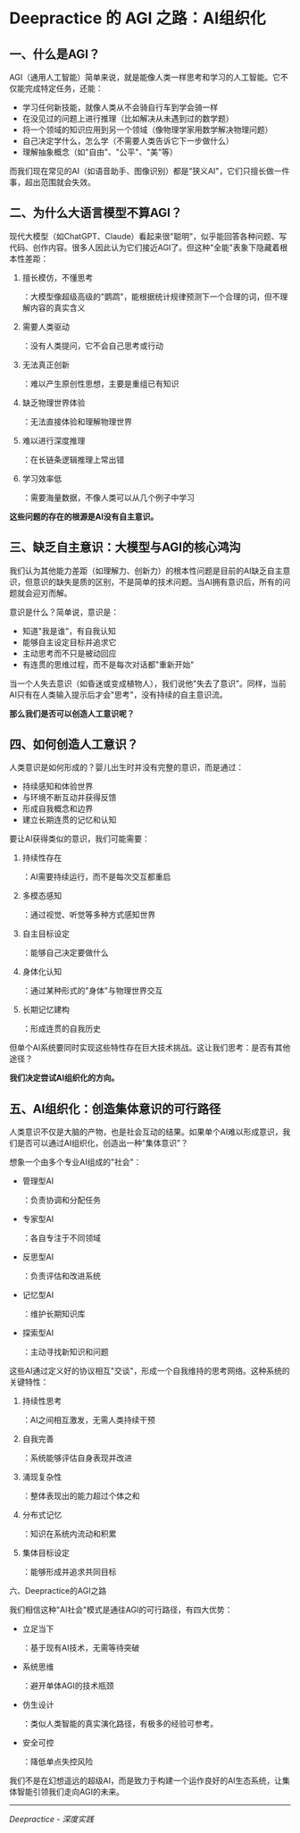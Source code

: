 # Deepractice 的 AGI 之路：AI组织化

## 一、什么是AGI？

AGI（通用人工智能）简单来说，就是能像人类一样思考和学习的人工智能。它不仅能完成特定任务，还能：

- 学习任何新技能，就像人类从不会骑自行车到学会骑一样
- 在没见过的问题上进行推理（比如解决从未遇到过的数学题）
- 将一个领域的知识应用到另一个领域（像物理学家用数学解决物理问题）
- 自己决定学什么，怎么学（不需要人类告诉它下一步做什么）
- 理解抽象概念（如"自由"、"公平"、"美"等）

而我们现在常见的AI（如语音助手、图像识别）都是"狭义AI"，它们只擅长做一件事，超出范围就会失效。

## 二、为什么大语言模型不算AGI？

现代大模型（如ChatGPT、Claude）看起来很"聪明"，似乎能回答各种问题、写代码、创作内容。很多人因此认为它们接近AGI了。但这种"全能"表象下隐藏着根本性差距：

1. 擅长模仿，不懂思考

   ：大模型像超级高级的"鹦鹉"，能根据统计规律预测下一个合理的词，但不理解内容的真实含义

2. 需要人类驱动

   ：没有人类提问，它不会自己思考或行动

3. 无法真正创新

   ：难以产生原创性思想，主要是重组已有知识

4. 缺乏物理世界体验

   ：无法直接体验和理解物理世界

5. 难以进行深度推理

   ：在长链条逻辑推理上常出错

6. 学习效率低

   ：需要海量数据，不像人类可以从几个例子中学习

**这些问题的存在的根源是AI没有自主意识。**

## 三、缺乏自主意识：大模型与AGI的核心鸿沟

我们认为其他能力差距（如理解力、创新力）的根本性问题是目前的AI缺乏自主意识，但意识的缺失是质的区别，不是简单的技术问题。当AI拥有意识后，所有的问题就会迎刃而解。

意识是什么？简单说，意识是：

- 知道"我是谁"，有自我认知
- 能够自主设定目标并追求它
- 主动思考而不只是被动回应
- 有连贯的思维过程，而不是每次对话都"重新开始"

当一个人失去意识（如昏迷或变成植物人），我们说他"失去了意识"。同样，当前AI只有在人类输入提示后才会"思考"，没有持续的自主意识流。

**那么我们是否可以创造人工意识呢？**

## 四、如何创造人工意识？

人类意识是如何形成的？婴儿出生时并没有完整的意识，而是通过：

- 持续感知和体验世界
- 与环境不断互动并获得反馈
- 形成自我概念和边界
- 建立长期连贯的记忆和认知

要让AI获得类似的意识，我们可能需要：

1. 持续性存在

   ：AI需要持续运行，而不是每次交互都重启

2. 多模态感知

   ：通过视觉、听觉等多种方式感知世界

3. 自主目标设定

   ：能够自己决定要做什么

4. 身体化认知

   ：通过某种形式的"身体"与物理世界交互

5. 长期记忆建构

   ：形成连贯的自我历史

但单个AI系统要同时实现这些特性存在巨大技术挑战。这让我们思考：是否有其他途径？

**我们决定尝试AI组织化的方向。**

## 五、AI组织化：创造集体意识的可行路径

人类意识不仅是大脑的产物，也是社会互动的结果。如果单个AI难以形成意识，我们是否可以通过AI组织化，创造出一种"集体意识"？

想象一个由多个专业AI组成的"社会"：

- 管理型AI

  ：负责协调和分配任务

- 专家型AI

  ：各自专注于不同领域

- 反思型AI

  ：负责评估和改进系统

- 记忆型AI

  ：维护长期知识库

- 探索型AI

  ：主动寻找新知识和问题

这些AI通过定义好的协议相互"交谈"，形成一个自我维持的思考网络。这种系统的关键特性：

1. 持续性思考

   ：AI之间相互激发，无需人类持续干预

2. 自我完善

   ：系统能够评估自身表现并改进

3. 涌现复杂性

   ：整体表现出的能力超过个体之和

4. 分布式记忆

   ：知识在系统内流动和积累

5. 集体目标设定

   ：能够形成并追求共同目标

六、Deepractice的AGI之路

我们相信这种"AI社会"模式是通往AGI的可行路径，有四大优势：

- 立足当下

  ：基于现有AI技术，无需等待突破

- 系统思维

  ：避开单体AGI的技术瓶颈

- 仿生设计

  ：类似人类智能的真实演化路径，有极多的经验可参考。

- 安全可控

  ：降低单点失控风险

我们不是在幻想遥远的超级AI，而是致力于构建一个运作良好的AI生态系统，让集体智能引领我们走向AGI的未来。

------

*Deepractice - 深度实践*